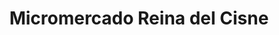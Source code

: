 ---
title: "Micromercado Reina del Cisne"
url: /loja-ecuador/micromercado-reina-del-cisne/
shop: general
---
